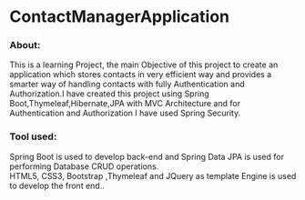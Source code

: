 <h1>ContactManagerApplication</h1>
<h3>About:</h3>
This is a learning Project, the main Objective of this project to create an application which stores contacts in very efficient way and provides a smarter way of handling contacts with fully Authentication and Authorization.I have created this project using Spring Boot,Thymeleaf,Hibernate,JPA with MVC Architecture and for Authentication and Authorization I have used Spring Security.

<h3>Tool used:</h3>
Spring Boot is used to develop back-end and Spring Data JPA is used for performing Database CRUD operations.
<br>
HTML5, CSS3, Bootstrap ,Thymeleaf and JQuery as template Engine is used to develop the front end..
